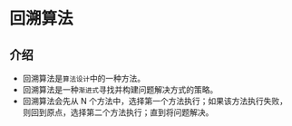 # 回溯算法

## 介绍

- 回溯算法是`算法设计`中的一种方法。
- 回溯算法是一种`渐进式`寻找并构建问题解决方式的策略。
- 回溯算法会先从 N 个方法中，选择第一个方法执行；如果该方法执行失败，则回到原点，选择第二个方法执行；直到将问题解决。

